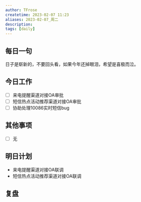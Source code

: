 ```yaml
---
author: TFrose
createtime: 2023-02-07 11:23
aliases: 2023-02-07_周二
description:
tags: [daily]
---
```


## 每日一句
日子是崭新的，不要回头看，如果今年还掉眼泪，希望是喜极而泣。

## 今日工作
- [ ] 来电提醒渠道对接OA审批
- [ ] 短信热点活动推荐渠道对接OA审批
- [ ] 协助处理10086实时短信bug

## 其他事项
- [ ] 无

## 明日计划
- 来电提醒渠道对接OA联调
- 短信热点活动推荐渠道对接OA联调

## 复盘

